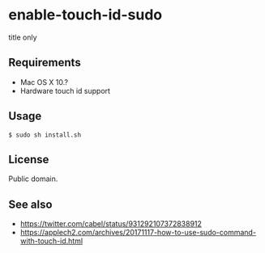 # enable-touch-id-sudo

title only

## Requirements

- Mac OS X 10.?
- Hardware touch id support

## Usage

    $ sudo sh install.sh

## License

Public domain.

## See also

- https://twitter.com/cabel/status/931292107372838912
- https://applech2.com/archives/20171117-how-to-use-sudo-command-with-touch-id.html

